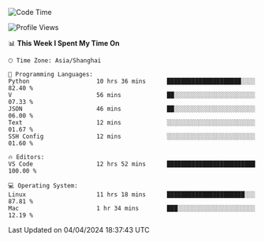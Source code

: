 <!--START_SECTION:waka-->
![Code Time](http://img.shields.io/badge/Code%20Time-383%20hrs%2059%20mins-blue)

![Profile Views](http://img.shields.io/badge/Profile%20Views-1-blue)

📊 **This Week I Spent My Time On** 

```text
🕑︎ Time Zone: Asia/Shanghai

💬 Programming Languages: 
Python                   10 hrs 36 mins      █████████████████████░░░░   82.40 % 
V                        56 mins             ██░░░░░░░░░░░░░░░░░░░░░░░   07.33 % 
JSON                     46 mins             ██░░░░░░░░░░░░░░░░░░░░░░░   06.00 % 
Text                     12 mins             ░░░░░░░░░░░░░░░░░░░░░░░░░   01.67 % 
SSH Config               12 mins             ░░░░░░░░░░░░░░░░░░░░░░░░░   01.60 % 

🔥 Editors: 
VS Code                  12 hrs 52 mins      █████████████████████████   100.00 % 

💻 Operating System: 
Linux                    11 hrs 18 mins      ██████████████████████░░░   87.81 % 
Mac                      1 hr 34 mins        ███░░░░░░░░░░░░░░░░░░░░░░   12.19 % 
```


 Last Updated on 04/04/2024 18:37:43 UTC
<!--END_SECTION:waka-->
